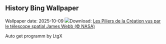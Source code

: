 ## History Bing Wallpaper
Wallpaper date: 2025-10-09
![](https://www.bing.com/th?id=OHR.WebbPillars_FR-FR1852034040_UHD.jpg&w=1000)Download: [Les Piliers de la Création vus par le télescope spatial James Webb (© NASA)](https://www.bing.com/th?id=OHR.WebbPillars_FR-FR1852034040_UHD.jpg)

Auto get programm by LtgX
